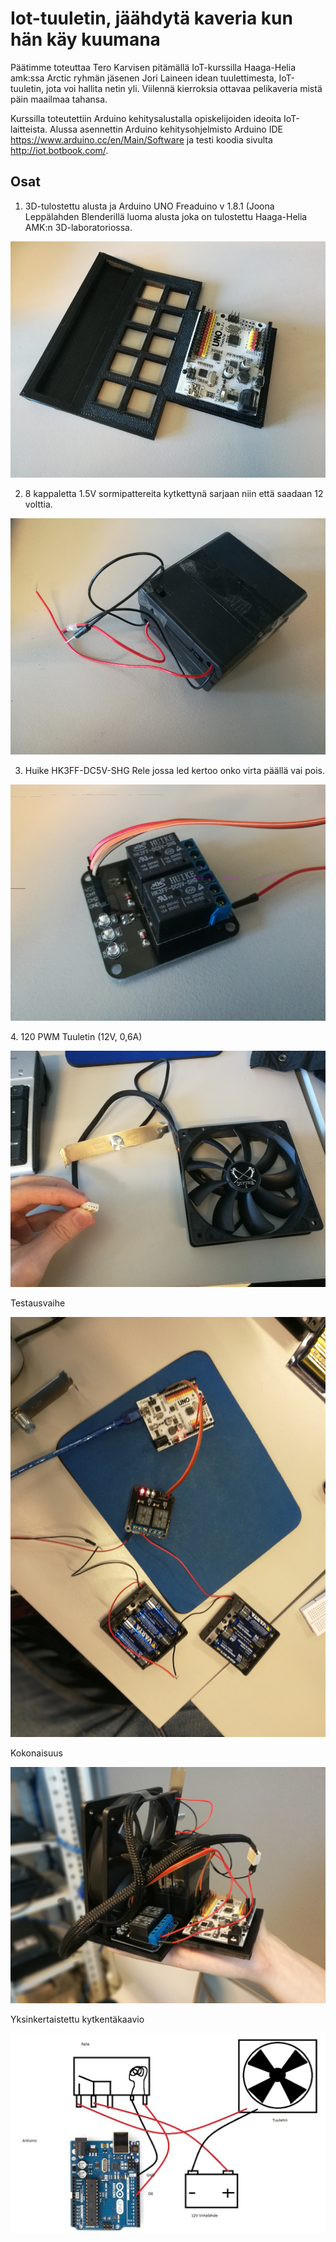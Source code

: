 # Iot-tuuletin, jäähdytä kaveria kun hän käy kuumana

Päätimme toteuttaa Tero Karvisen pitämällä IoT-kurssilla Haaga-Helia amk:ssa Arctic ryhmän jäsenen Jori Laineen idean tuulettimesta, IoT-tuuletin, jota voi hallita netin yli. Viilennä kierroksia ottavaa pelikaveria mistä päin maailmaa tahansa.

Kurssilla toteutettiin Arduino kehitysalustalla opiskelijoiden ideoita IoT-laitteista. Alussa asennettin Arduino kehitysohjelmisto Arduino IDE https://www.arduino.cc/en/Main/Software ja testi koodia sivulta http://iot.botbook.com/.



## Osat

1. 3D-tulostettu alusta ja Arduino UNO Freaduino v 1.8.1 (Joona Leppälahden Blenderillä luoma alusta joka on tulostettu Haaga-Helia AMK:n 3D-laboratoriossa.

![alt text](https://github.com/joonaleppalahti/arctic-iot/blob/master/img/2.jpg "3D-tulostettu alusta By Joona Leppälahti")

2. 8 kappaletta 1.5V sormipattereita kytkettynä sarjaan niin että saadaan 12 volttia.

![alt text](https://github.com/joonaleppalahti/arctic-iot/blob/master/img/5.jpg "")

3. Huike HK3FF-DC5V-SHG Rele jossa led kertoo onko virta päällä vai pois.
<p align="center">
  <img src="https://github.com/joonaleppalahti/arctic-iot/blob/master/img/3.jpg" width="600"/>
</p>
4. 120 PWM Tuuletin (12V, 0,6A)
<p align="center">
  <img src="https://github.com/joonaleppalahti/arctic-iot/blob/master/img/4.jpg" width="600"/>
</p>
Testausvaihe
<p align="center">
  <img src="https://github.com/joonaleppalahti/arctic-iot/blob/master/img/6.jpg" width="600"/>
</p>
Kokonaisuus
<p align="center">
  <img src="https://github.com/joonaleppalahti/arctic-iot/blob/master/img/1.jpg" width="600"/>
</p>
Yksinkertaistettu kytkentäkaavio
<p align="center">
  <img src="https://github.com/joonaleppalahti/arctic-iot/blob/master/img/999.jpg" width="600"/>
</p>
